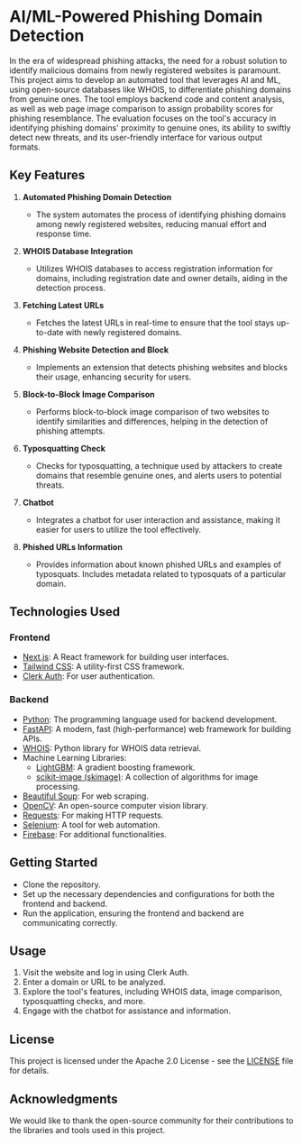 # AI/ML-Powered Phishing Domain Detection

In the era of widespread phishing attacks, the need for a robust solution to identify malicious domains from newly registered websites is paramount. This project aims to develop an automated tool that leverages AI and ML, using open-source databases like WHOIS, to differentiate phishing domains from genuine ones. The tool employs backend code and content analysis, as well as web page image comparison to assign probability scores for phishing resemblance. The evaluation focuses on the tool's accuracy in identifying phishing domains' proximity to genuine ones, its ability to swiftly detect new threats, and its user-friendly interface for various output formats.

## Key Features

1. **Automated Phishing Domain Detection**

    - The system automates the process of identifying phishing domains among newly registered websites, reducing manual effort and response time.

2. **WHOIS Database Integration**

    - Utilizes WHOIS databases to access registration information for domains, including registration date and owner details, aiding in the detection process.

3. **Fetching Latest URLs**

    - Fetches the latest URLs in real-time to ensure that the tool stays up-to-date with newly registered domains.

4. **Phishing Website Detection and Block**

    - Implements an extension that detects phishing websites and blocks their usage, enhancing security for users.

5. **Block-to-Block Image Comparison**

    - Performs block-to-block image comparison of two websites to identify similarities and differences, helping in the detection of phishing attempts.

6. **Typosquatting Check**

    - Checks for typosquatting, a technique used by attackers to create domains that resemble genuine ones, and alerts users to potential threats.

7. **Chatbot**

    - Integrates a chatbot for user interaction and assistance, making it easier for users to utilize the tool effectively.

8. **Phished URLs Information**
    - Provides information about known phished URLs and examples of typosquats. Includes metadata related to typosquats of a particular domain.

## Technologies Used

### Frontend

-   [Next.js](https://nextjs.org/): A React framework for building user interfaces.
-   [Tailwind CSS](https://tailwindcss.com/): A utility-first CSS framework.
-   [Clerk Auth](https://clerk.dev/): For user authentication.

### Backend

-   [Python](https://www.python.org/): The programming language used for backend development.
-   [FastAPI](https://fastapi.tiangolo.com/): A modern, fast (high-performance) web framework for building APIs.
-   [WHOIS](https://pypi.org/project/python-whois/): Python library for WHOIS data retrieval.
-   Machine Learning Libraries:
    -   [LightGBM](https://lightgbm.readthedocs.io/en/latest/): A gradient boosting framework.
    -   [scikit-image (skimage)](https://scikit-image.org/): A collection of algorithms for image processing.
-   [Beautiful Soup](https://www.crummy.com/software/BeautifulSoup/bs4/doc/): For web scraping.
-   [OpenCV](https://opencv.org/): An open-source computer vision library.
-   [Requests](https://requests.readthedocs.io/en/master/): For making HTTP requests.
-   [Selenium](https://selenium-python.readthedocs.io/): A tool for web automation.
-   [Firebase](https://firebase.google.com/): For additional functionalities.

## Getting Started

-   Clone the repository.
-   Set up the necessary dependencies and configurations for both the frontend and backend.
-   Run the application, ensuring the frontend and backend are communicating correctly.

## Usage

1. Visit the website and log in using Clerk Auth.
2. Enter a domain or URL to be analyzed.
3. Explore the tool's features, including WHOIS data, image comparison, typosquatting checks, and more.
4. Engage with the chatbot for assistance and information.

## License

This project is licensed under the Apache 2.0 License - see the [LICENSE](LICENSE) file for details.

## Acknowledgments

We would like to thank the open-source community for their contributions to the libraries and tools used in this project.

